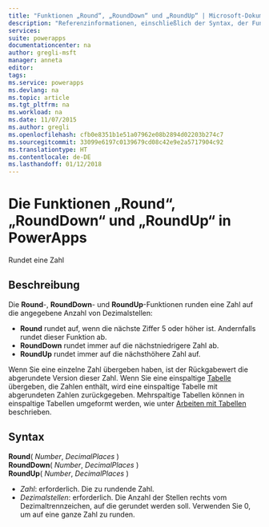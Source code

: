 ```yaml
---
title: "Funktionen „Round“, „RoundDown“ und „RoundUp“ | Microsoft-Dokumentation"
description: "Referenzinformationen, einschließlich der Syntax, der Funktionen „Round“, „RoundDown“ und „RoundUp“ in PowerApps"
services: 
suite: powerapps
documentationcenter: na
author: gregli-msft
manager: anneta
editor: 
tags: 
ms.service: powerapps
ms.devlang: na
ms.topic: article
ms.tgt_pltfrm: na
ms.workload: na
ms.date: 11/07/2015
ms.author: gregli
ms.openlocfilehash: cfb0e8351b1e51a07962e08b2894d02203b274c7
ms.sourcegitcommit: 33099e6197c0139679cd08c42e9e2a5717904c92
ms.translationtype: HT
ms.contentlocale: de-DE
ms.lasthandoff: 01/12/2018
---
```

# <a name="round-rounddown-and-roundup-functions-in-powerapps"></a>Die Funktionen „Round“, „RoundDown“ und „RoundUp“ in PowerApps
Rundet eine Zahl

## <a name="description"></a>Beschreibung
Die **Round**-, **RoundDown**- und **RoundUp**-Funktionen runden eine Zahl auf die angegebene Anzahl von Dezimalstellen:

* **Round** rundet auf, wenn die nächste Ziffer 5 oder höher ist. Andernfalls rundet dieser Funktion ab.
* **RoundDown** rundet immer auf die nächstniedrigere Zahl ab.
* **RoundUp** rundet immer auf die nächsthöhere Zahl auf.

Wenn Sie eine einzelne Zahl übergeben haben, ist der Rückgabewert die abgerundete Version dieser Zahl.  Wenn Sie eine einspaltige [Tabelle](../working-with-tables.md) übergeben, die Zahlen enthält, wird eine einspaltige Tabelle mit abgerundeten Zahlen zurückgegeben. Mehrspaltige Tabellen können in einspaltige Tabellen umgeformt werden, wie unter [Arbeiten mit Tabellen](../working-with-tables.md) beschrieben.

## <a name="syntax"></a>Syntax
**Round**( *Number*, *DecimalPlaces* )<br>**RoundDown**( *Number*, *DecimalPlaces* )<br>**RoundUp**( *Number*, *DecimalPlaces* )

* *Zahl*: erforderlich. Die zu rundende Zahl.
* *Dezimalstellen*: erforderlich.  Die Anzahl der Stellen rechts vom Dezimaltrennzeichen, auf die gerundet werden soll.  Verwenden Sie 0, um auf eine ganze Zahl zu runden.  

